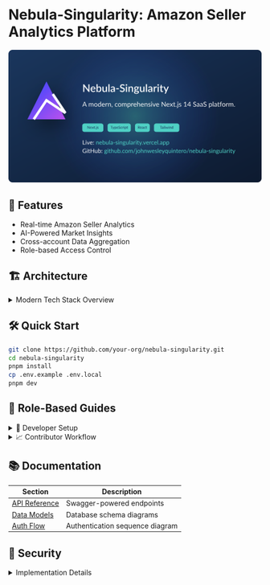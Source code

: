 # Nebula-Singularity: Amazon Seller Analytics Platform

![Project Banner](public/og-image.svg)

## 🚀 Features
- Real-time Amazon Seller Analytics
- AI-Powered Market Insights
- Cross-account Data Aggregation
- Role-based Access Control

## 🏗 Architecture
<details>
<summary>Modern Tech Stack Overview</summary>

```mermaid
graph TD
  A[Next.js 14] --> B[App Router]
  B --> C[Server Components]
  A --> D[Shadcn/UI]
  D --> E[Tailwind CSS]
  A --> F[Vercel Hosting]
  G[Supabase] --> H[PostgreSQL]
  G --> I[Realtime]
  J[NextAuth] --> K[JWT Sessions]
```
</details>

## 🛠 Quick Start
```bash
git clone https://github.com/your-org/nebula-singularity.git
cd nebula-singularity
pnpm install
cp .env.example .env.local
pnpm dev
```

## 👥 Role-Based Guides
<details>
<summary>🔧 Developer Setup</summary>

### Environment Configuration
```bash
export SUPABASE_URL="your-url"
export SUPABASE_KEY="your-key"
export NEXTAUTH_SECRET="your-secret"
```
</details>

<details>
<summary>📈 Contributor Workflow</summary>

### Branch Convention
```bash
git checkout -b feat/<feature-name>
git checkout -b fix/<bug-description>
```
</details>

## 📚 Documentation
| Section | Description |
|---------|-------------|
| [API Reference](#) | Swagger-powered endpoints |
| [Data Models](#) | Database schema diagrams |
| [Auth Flow](#) | Authentication sequence diagram |

## 🔐 Security
<details>
<summary>Implementation Details</summary>

- JWT Session Encryption
- Row-Level Security Policies
- CSP Headers Configuration
- Rate Limiting (Up to 1000 RPM)
</details>
